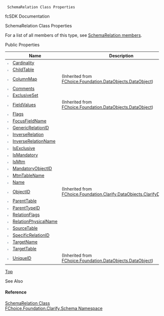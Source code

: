 ﻿     SchemaRelation Class Properties                                                   

fcSDK Documentation

SchemaRelation Class Properties

For a list of all members of this type, see [SchemaRelation members](fcSDK~FChoice.Foundation.Clarify.Schema.SchemaRelation_members.md).

Public Properties

|   | Name | Description |
| --- | --- | --- |
| ![Public Property](dotnetimages/publicProperty.png) | [Cardinality](fcSDK~FChoice.Foundation.Clarify.Schema.SchemaRelation~Cardinality.md) |   |
| ![Public Property](dotnetimages/publicProperty.png) | [ChildTable](fcSDK~FChoice.Foundation.Clarify.Schema.SchemaRelation~ChildTable.md) |   |
| ![Public Property](dotnetimages/publicProperty.png) | [ColumnMap](fcSDK~FChoice.Foundation.DataObjects.DataObject~ColumnMap.md) | (Inherited from [FChoice.Foundation.DataObjects.DataObject](fcSDK~FChoice.Foundation.DataObjects.DataObject.md)) |
| ![Public Property](dotnetimages/publicProperty.png) | [Comments](fcSDK~FChoice.Foundation.Clarify.Schema.SchemaRelation~Comments.md) |   |
| ![Public Property](dotnetimages/publicProperty.png) | [ExclusiveSet](fcSDK~FChoice.Foundation.Clarify.Schema.SchemaRelation~ExclusiveSet.md) |   |
| ![Public Property](dotnetimages/publicProperty.png) | [FieldValues](fcSDK~FChoice.Foundation.DataObjects.DataObject~FieldValues.md) | (Inherited from [FChoice.Foundation.DataObjects.DataObject](fcSDK~FChoice.Foundation.DataObjects.DataObject.md)) |
| ![Public Property](dotnetimages/publicProperty.png) | [Flags](fcSDK~FChoice.Foundation.Clarify.Schema.SchemaRelation~Flags.md) |   |
| ![Public Property](dotnetimages/publicProperty.png) | [FocusFieldName](fcSDK~FChoice.Foundation.Clarify.Schema.SchemaRelation~FocusFieldName.md) |   |
| ![Public Property](dotnetimages/publicProperty.png) | [GenericRelationID](fcSDK~FChoice.Foundation.Clarify.Schema.SchemaRelation~GenericRelationID.md) |   |
| ![Public Property](dotnetimages/publicProperty.png) | [InverseRelation](fcSDK~FChoice.Foundation.Clarify.Schema.SchemaRelation~InverseRelation.md) |   |
| ![Public Property](dotnetimages/publicProperty.png) | [InverseRelationName](fcSDK~FChoice.Foundation.Clarify.Schema.SchemaRelation~InverseRelationName.md) |   |
| ![Public Property](dotnetimages/publicProperty.png) | [IsExclusive](fcSDK~FChoice.Foundation.Clarify.Schema.SchemaRelation~IsExclusive.md) |   |
| ![Public Property](dotnetimages/publicProperty.png) | [IsMandatory](fcSDK~FChoice.Foundation.Clarify.Schema.SchemaRelation~IsMandatory.md) |   |
| ![Public Property](dotnetimages/publicProperty.png) | [IsMtm](fcSDK~FChoice.Foundation.Clarify.Schema.SchemaRelation~IsMtm.md) |   |
| ![Public Property](dotnetimages/publicProperty.png) | [MandatoryObjectID](fcSDK~FChoice.Foundation.Clarify.Schema.SchemaRelation~MandatoryObjectID.md) |   |
| ![Public Property](dotnetimages/publicProperty.png) | [MtmTableName](fcSDK~FChoice.Foundation.Clarify.Schema.SchemaRelation~MtmTableName.md) |   |
| ![Public Property](dotnetimages/publicProperty.png) | [Name](fcSDK~FChoice.Foundation.Clarify.Schema.SchemaRelation~Name.md) |   |
| ![Public Property](dotnetimages/publicProperty.png) | [ObjectID](fcSDK~FChoice.Foundation.Clarify.DataObjects.ClarifyDataObject~ObjectID.md) | (Inherited from [FChoice.Foundation.Clarify.DataObjects.ClarifyDataObject](fcSDK~FChoice.Foundation.Clarify.DataObjects.ClarifyDataObject.md)) |
| ![Public Property](dotnetimages/publicProperty.png) | [ParentTable](fcSDK~FChoice.Foundation.Clarify.Schema.SchemaRelation~ParentTable.md) |   |
| ![Public Property](dotnetimages/publicProperty.png) | [ParentTypeID](fcSDK~FChoice.Foundation.Clarify.Schema.SchemaRelation~ParentTypeID.md) |   |
| ![Public Property](dotnetimages/publicProperty.png) | [RelationFlags](fcSDK~FChoice.Foundation.Clarify.Schema.SchemaRelation~RelationFlags.md) |   |
| ![Public Property](dotnetimages/publicProperty.png) | [RelationPhysicalName](fcSDK~FChoice.Foundation.Clarify.Schema.SchemaRelation~RelationPhysicalName.md) |   |
| ![Public Property](dotnetimages/publicProperty.png) | [SourceTable](fcSDK~FChoice.Foundation.Clarify.Schema.SchemaRelation~SourceTable.md) |   |
| ![Public Property](dotnetimages/publicProperty.png) | [SpecificRelationID](fcSDK~FChoice.Foundation.Clarify.Schema.SchemaRelation~SpecificRelationID.md) |   |
| ![Public Property](dotnetimages/publicProperty.png) | [TargetName](fcSDK~FChoice.Foundation.Clarify.Schema.SchemaRelation~TargetName.md) |   |
| ![Public Property](dotnetimages/publicProperty.png) | [TargetTable](fcSDK~FChoice.Foundation.Clarify.Schema.SchemaRelation~TargetTable.md) |   |
| ![Public Property](dotnetimages/publicProperty.png) | [UniqueID](fcSDK~FChoice.Foundation.DataObjects.DataObject~UniqueID.md) | (Inherited from [FChoice.Foundation.DataObjects.DataObject](fcSDK~FChoice.Foundation.DataObjects.DataObject.md)) |

[Top](#top)

See Also

#### Reference

[SchemaRelation Class](fcSDK~FChoice.Foundation.Clarify.Schema.SchemaRelation.md)  
[FChoice.Foundation.Clarify.Schema Namespace](fcSDK~FChoice.Foundation.Clarify.Schema_namespace.md)